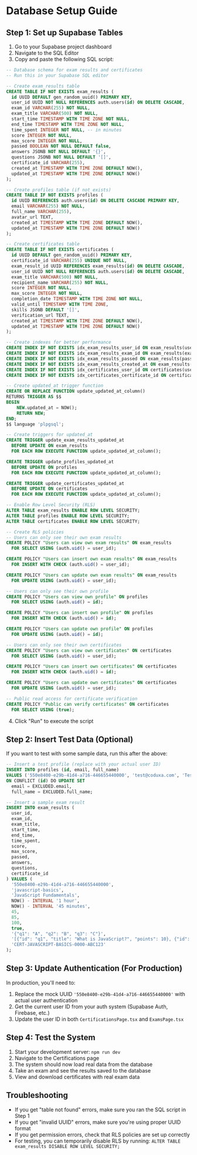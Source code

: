 # Database Setup Guide

## Step 1: Set up Supabase Tables

1. Go to your Supabase project dashboard
2. Navigate to the SQL Editor
3. Copy and paste the following SQL script:

```sql
-- Database schema for exam results and certificates
-- Run this in your Supabase SQL editor

-- Create exam_results table
CREATE TABLE IF NOT EXISTS exam_results (
  id UUID DEFAULT gen_random_uuid() PRIMARY KEY,
  user_id UUID NOT NULL REFERENCES auth.users(id) ON DELETE CASCADE,
  exam_id VARCHAR(255) NOT NULL,
  exam_title VARCHAR(500) NOT NULL,
  start_time TIMESTAMP WITH TIME ZONE NOT NULL,
  end_time TIMESTAMP WITH TIME ZONE NOT NULL,
  time_spent INTEGER NOT NULL, -- in minutes
  score INTEGER NOT NULL,
  max_score INTEGER NOT NULL,
  passed BOOLEAN NOT NULL DEFAULT false,
  answers JSONB NOT NULL DEFAULT '{}',
  questions JSONB NOT NULL DEFAULT '[]',
  certificate_id VARCHAR(255),
  created_at TIMESTAMP WITH TIME ZONE DEFAULT NOW(),
  updated_at TIMESTAMP WITH TIME ZONE DEFAULT NOW()
);

-- Create profiles table (if not exists)
CREATE TABLE IF NOT EXISTS profiles (
  id UUID REFERENCES auth.users(id) ON DELETE CASCADE PRIMARY KEY,
  email VARCHAR(255) NOT NULL,
  full_name VARCHAR(255),
  avatar_url TEXT,
  created_at TIMESTAMP WITH TIME ZONE DEFAULT NOW(),
  updated_at TIMESTAMP WITH TIME ZONE DEFAULT NOW()
);

-- Create certificates table
CREATE TABLE IF NOT EXISTS certificates (
  id UUID DEFAULT gen_random_uuid() PRIMARY KEY,
  certificate_id VARCHAR(255) UNIQUE NOT NULL,
  exam_result_id UUID REFERENCES exam_results(id) ON DELETE CASCADE,
  user_id UUID NOT NULL REFERENCES auth.users(id) ON DELETE CASCADE,
  exam_title VARCHAR(500) NOT NULL,
  recipient_name VARCHAR(255) NOT NULL,
  score INTEGER NOT NULL,
  max_score INTEGER NOT NULL,
  completion_date TIMESTAMP WITH TIME ZONE NOT NULL,
  valid_until TIMESTAMP WITH TIME ZONE,
  skills JSONB DEFAULT '[]',
  verification_url TEXT,
  created_at TIMESTAMP WITH TIME ZONE DEFAULT NOW(),
  updated_at TIMESTAMP WITH TIME ZONE DEFAULT NOW()
);

-- Create indexes for better performance
CREATE INDEX IF NOT EXISTS idx_exam_results_user_id ON exam_results(user_id);
CREATE INDEX IF NOT EXISTS idx_exam_results_exam_id ON exam_results(exam_id);
CREATE INDEX IF NOT EXISTS idx_exam_results_passed ON exam_results(passed);
CREATE INDEX IF NOT EXISTS idx_exam_results_created_at ON exam_results(created_at);
CREATE INDEX IF NOT EXISTS idx_certificates_user_id ON certificates(user_id);
CREATE INDEX IF NOT EXISTS idx_certificates_certificate_id ON certificates(certificate_id);

-- Create updated_at trigger function
CREATE OR REPLACE FUNCTION update_updated_at_column()
RETURNS TRIGGER AS $$
BEGIN
    NEW.updated_at = NOW();
    RETURN NEW;
END;
$$ language 'plpgsql';

-- Create triggers for updated_at
CREATE TRIGGER update_exam_results_updated_at
  BEFORE UPDATE ON exam_results
  FOR EACH ROW EXECUTE FUNCTION update_updated_at_column();

CREATE TRIGGER update_profiles_updated_at
  BEFORE UPDATE ON profiles
  FOR EACH ROW EXECUTE FUNCTION update_updated_at_column();

CREATE TRIGGER update_certificates_updated_at
  BEFORE UPDATE ON certificates
  FOR EACH ROW EXECUTE FUNCTION update_updated_at_column();

-- Enable Row Level Security (RLS)
ALTER TABLE exam_results ENABLE ROW LEVEL SECURITY;
ALTER TABLE profiles ENABLE ROW LEVEL SECURITY;
ALTER TABLE certificates ENABLE ROW LEVEL SECURITY;

-- Create RLS policies
-- Users can only see their own exam results
CREATE POLICY "Users can view own exam results" ON exam_results
  FOR SELECT USING (auth.uid() = user_id);

CREATE POLICY "Users can insert own exam results" ON exam_results
  FOR INSERT WITH CHECK (auth.uid() = user_id);

CREATE POLICY "Users can update own exam results" ON exam_results
  FOR UPDATE USING (auth.uid() = user_id);

-- Users can only see their own profile
CREATE POLICY "Users can view own profile" ON profiles
  FOR SELECT USING (auth.uid() = id);

CREATE POLICY "Users can insert own profile" ON profiles
  FOR INSERT WITH CHECK (auth.uid() = id);

CREATE POLICY "Users can update own profile" ON profiles
  FOR UPDATE USING (auth.uid() = id);

-- Users can only see their own certificates
CREATE POLICY "Users can view own certificates" ON certificates
  FOR SELECT USING (auth.uid() = user_id);

CREATE POLICY "Users can insert own certificates" ON certificates
  FOR INSERT WITH CHECK (auth.uid() = id);

CREATE POLICY "Users can update own certificates" ON certificates
  FOR UPDATE USING (auth.uid() = user_id);

-- Public read access for certificate verification
CREATE POLICY "Public can verify certificates" ON certificates
  FOR SELECT USING (true);
```

4. Click "Run" to execute the script

## Step 2: Insert Test Data (Optional)

If you want to test with some sample data, run this after the above:

```sql
-- Insert a test profile (replace with your actual user ID)
INSERT INTO profiles (id, email, full_name)
VALUES ('550e8400-e29b-41d4-a716-446655440000', 'test@coduxa.com', 'Test User')
ON CONFLICT (id) DO UPDATE SET
  email = EXCLUDED.email,
  full_name = EXCLUDED.full_name;

-- Insert a sample exam result
INSERT INTO exam_results (
  user_id,
  exam_id,
  exam_title,
  start_time,
  end_time,
  time_spent,
  score,
  max_score,
  passed,
  answers,
  questions,
  certificate_id
) VALUES (
  '550e8400-e29b-41d4-a716-446655440000',
  'javascript-basics',
  'JavaScript Fundamentals',
  NOW() - INTERVAL '1 hour',
  NOW() - INTERVAL '45 minutes',
  45,
  85,
  100,
  true,
  '{"q1": "A", "q2": "B", "q3": "C"}',
  '[{"id": "q1", "title": "What is JavaScript?", "points": 10}, {"id": "q2", "title": "What is a variable?", "points": 10}, {"id": "q3", "title": "What is a function?", "points": 10}]',
  'CERT-JAVASCRIPT-BASICS-0000-ABC123'
);
```

## Step 3: Update Authentication (For Production)

In production, you'll need to:

1. Replace the mock UUID `'550e8400-e29b-41d4-a716-446655440000'` with actual user authentication
2. Get the current user ID from your auth system (Supabase Auth, Firebase, etc.)
3. Update the user ID in both `CertificationsPage.tsx` and `ExamsPage.tsx`

## Step 4: Test the System

1. Start your development server: `npm run dev`
2. Navigate to the Certifications page
3. The system should now load real data from the database
4. Take an exam and see the results saved to the database
5. View and download certificates with real exam data

## Troubleshooting

- If you get "table not found" errors, make sure you ran the SQL script in Step 1
- If you get "invalid UUID" errors, make sure you're using proper UUID format
- If you get permission errors, check that RLS policies are set up correctly
- For testing, you can temporarily disable RLS by running: `ALTER TABLE exam_results DISABLE ROW LEVEL SECURITY;`
